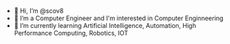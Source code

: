 - 👋 Hi, I’m @scov8
- 👀 I’m a Computer Engineer and I'm interested in Computer Enginneering
- 🌱 I’m currently learning Artificial Intelligence, Automation, High Performance Computing, Robotics, IOT

<!---
- 💞️ I’m looking to collaborate on ...
- 📫 How to reach me ...

scov8/scov8 is a ✨ special ✨ repository because its `README.md` (this file) appears on your GitHub profile.
You can click the Preview link to take a look at your changes.
--->
